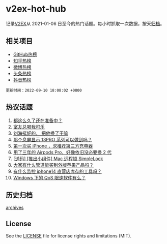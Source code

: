 # v2ex-hot-hub

 记录[V2EX](https://www.v2ex.com/)从 2021-01-06 日至今的热门话题。每小时抓取一次数据，按天[归档](archives)。
 
 ## 相关项目

- [GitHub热榜](https://github.com/snaildev/github-hot-hub)
- [知乎热榜](https://github.com/snaildev/zhihu-hot-hub)
- [微博热榜](https://github.com/snaildev/weibo-hot-hub)
- [头条热榜](https://github.com/snaildev/toutiao-hot-hub)
- [抖音热榜](https://github.com/snaildev/douyin-hot-hub)


 `更新时间：2022-09-10 18:08:02 +0800`

## 热议话题

1. [都这么久了还在准备中？](https://www.v2ex.com/t/878983)
1. [室友总喝我可乐](https://www.v2ex.com/t/878993)
1. [刘海挺好的， 把他换了干嘛](https://www.v2ex.com/t/879058)
1. [那个息屏显示 13PRO 系列可以做到吗？](https://www.v2ex.com/t/878975)
1. [第一次买 iPhone ，求推荐第三方充电器](https://www.v2ex.com/t/878996)
1. [用了三年的 Airpods Pro，好像依旧没必要换 2 代](https://www.v2ex.com/t/879052)
1. [[送码] [推出小组件] Mac 远程锁 SimpleLock](https://www.v2ex.com/t/879062)
1. [大家有什么管道能买到外版苹果产品吗？](https://www.v2ex.com/t/879053)
1. [有什么监控 iphone14 直营店库存的工具吗？](https://www.v2ex.com/t/878988)
1. [Windows 下的 QoS 限速软件有么？](https://www.v2ex.com/t/878997)

## 历史归档

[archives](archives)

## License

See the [LICENSE](LICENSE) file for license rights and limitations (MIT).
